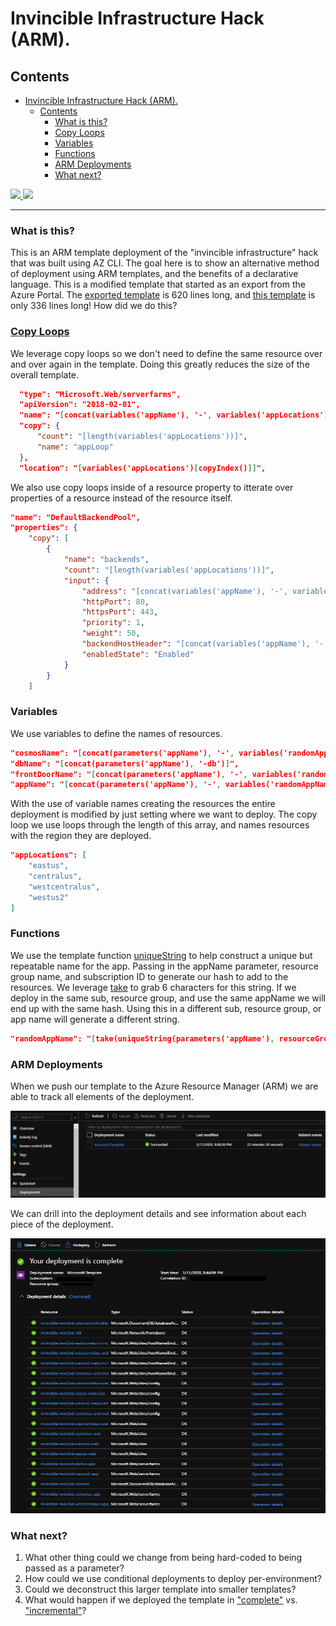 # Invincible Infrastructure Hack (ARM).

## Contents
- [Invincible Infrastructure Hack (ARM).](#invincible-infrastructure-hack-arm)
  - [Contents](#contents)
    - [What is this?](#what-is-this)
    - [Copy Loops](#copy-loops)
    - [Variables](#variables)
    - [Functions](#functions)
    - [ARM Deployments](#arm-deployments)
    - [What next?](#what-next)


<a href="https://portal.azure.com/#create/Microsoft.Template/uri/https%3A%2F%2Fraw.githubusercontent.com%2Fedm-ms%2Finvincible-env%2Fmaster%2FarmTemplates%2Ftemplate.json" target="_blank" rel="noopener noreferrer">


<img src="http://azuredeploy.net/deploybutton.png"/>

</a>

<a href="http://armviz.io/#/?load=https%3A%2F%2Fraw.githubusercontent.com%2Fedm-ms%2Finvincible-env%2Fmaster%2FarmTemplates%2Ftemplate.json" target="_blank" rel="noopener noreferrer">

<img src="http://armviz.io/visualizebutton.png"/>

</a>

---

### What is this?

 This is an ARM template deployment of the "invincible infrastructure" hack that was built using AZ CLI. The goal here is to show an alternative method of deployment using ARM templates, and the benefits of a declarative language. This is a modified template that started as an export from the Azure Portal. The [exported template](https://github.com/edm-ms/invincible-env/blob/master/armTemplates/Portal%20Export/template.json) is 620 lines long, and [this template](https://github.com/edm-ms/invincible-env/blob/master/armTemplates/template.json) is only 336 lines long! How did we do this?

### [Copy Loops](https://docs.microsoft.com/en-us/azure/azure-resource-manager/templates/copy-variables#variable-iteration)

We leverage copy loops so we don't need to define the same resource over and over again in the template. Doing this greatly reduces the size of the overall template.

```json
  "type": "Microsoft.Web/serverfarms",
  "apiVersion": "2018-02-01",
  "name": "[concat(variables('appName'), '-', variables('appLocations')[copyIndex()], variables('appServiceSuffix'))]",
  "copy": {
      "count": "[length(variables('appLocations'))]",
      "name": "appLoop"
  },
  "location": "[variables('appLocations')[copyIndex()]]",
```

We also use copy loops inside of a resource property to itterate over properties of a resource instead of the resource itself.

```json
"name": "DefaultBackendPool",
"properties": {
    "copy": [
        {
            "name": "backends",
            "count": "[length(variables('appLocations'))]",
            "input": {
                "address": "[concat(variables('appName'), '-', variables('appLocations')[copyIndex('backends')], '-web.azurewebsites.net')]",
                "httpPort": 80,
                "httpsPort": 443,
                "priority": 1,
                "weight": 50,
                "backendHostHeader": "[concat(variables('appName'), '-', variables('appLocations')[copyIndex('backends')], '-web.azurewebsites.net')]",
                "enabledState": "Enabled"
            }
        }
    ]
```

### Variables 

We use variables to define the names of resources.

```json
"cosmosName": "[concat(parameters('appName'), '-', variables('randomAppName'), '-cosmos')]",
"dbName": "[concat(parameters('appName'), '-db')]",
"frontDoorName": "[concat(parameters('appName'), '-', variables('randomAppName'), '-afd')]",
"appName": "[concat(parameters('appName'), '-', variables('randomAppName'))]",
```

With the use of variable names creating the resources the entire deployment is modified by just setting where we want to deploy. The copy loop we use loops through the length of this array, and names resources with the region they are deployed.

```json
"appLocations": [
    "eastus",
    "centralus",
    "westcentralus",
    "westus2"
]
```

### Functions

We use the template function [uniqueString](https://docs.microsoft.com/en-us/azure/azure-resource-manager/templates/template-functions-string#uniquestring) to help construct a unique but repeatable name for the app. Passing in the appName parameter, resource group name, and subscription ID to generate our hash to add to the resources. We leverage [take](https://docs.microsoft.com/en-us/azure/azure-resource-manager/templates/template-functions-array#take) to grab 6 characters for this string. If we deploy in the same sub, resource group, and use the same appName we will end up with the same hash. Using this in a different sub, resource group, or app name will generate a different string.

```json
"randomAppName": "[take(uniqueString(parameters('appName'), resourceGroup().name, subscription().subscriptionId), 6)]",
```

### ARM Deployments 

When we push our template to the Azure Resource Manager (ARM) we are able to track all elements of the deployment.

<img src="/armTemplates/images/deployment.png">

We can drill into the deployment details and see information about each piece of the deployment.

<img src="/armTemplates/images/deploymentInfo.png">

### What next? 
1. What other thing could we change from being hard-coded to being passed as a parameter?
2. How could we use conditional deployments to deploy per-environment?
3. Could we deconstruct this larger template into smaller templates?
4. What would happen if we deployed the template in ["complete"](https://docs.microsoft.com/en-us/azure/azure-resource-manager/templates/deployment-modes#complete-mode) vs. ["incremental"](https://docs.microsoft.com/en-us/azure/azure-resource-manager/templates/deployment-modes#incremental-mode)?